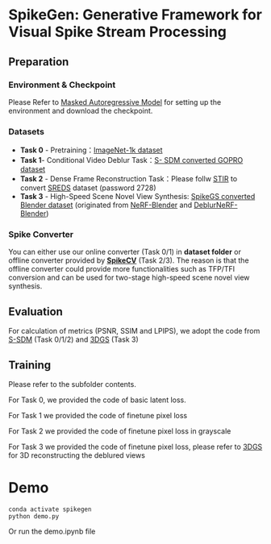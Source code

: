 # SpikeGen: Generative Framework for Visual Spike Stream Processing

## Preparation

### Environment & Checkpoint

Please Refer to [Masked Autoregressive Model](https://github.com/LTH14/mage) for setting up the environment and download the checkpoint.

### Datasets

* **Task 0** - Pretraining：[ImageNet-1k dataset](https://image-net.org/download.php)
* **Task 1**- Conditional Video Deblur Task：[S- SDM converted GOPRO dataset](https://pan.baidu.com/s/1ZvRNF4kqVB8qe1K78hmnzg?pwd=1623#list/path=%2F)
* **Task 2** - Dense Frame Reconstruction Task：Please follw [STIR](https://pan.baidu.com/s/1ZvRNF4kqVB8qe1K78hmnzg?pwd=1623#list/path=%2F) to convert [SREDS](https://pan.baidu.com/share/init?surl=clA43FcxjOibL1zGTaU82g) dataset (password 2728)
* **Task 3** - High-Speed Scene Novel View Synthesis: [SpikeGS converted Blender dataset](https://pan.baidu.com/s/14gmAUQ78rfGs2hMzKuxEZQ?pwd=2xjx#list/path=%2F) (originated from [NeRF-Blender](https://drive.google.com/drive/folders/1cK3UDIJqKAAm7zyrxRYVFJ0BRMgrwhh4) and [DeblurNeRF-Blender](https://drive.google.com/drive/folders/1_TkpcJnw504ZOWmgVTD7vWqPdzbk9Wx_))

### Spike Converter

You can either use our online converter (Task 0/1) in **dataset folder** or offline converter provided by **[SpikeCV](https://github.com/spikecv/spikecv)** (Task 2/3). The reason is that the offline converter could provide more functionalities such as TFP/TFI conversion and can be used for two-stage high-speed scene novel view synthesis.

## Evaluation

For calculation of metrics (PSNR, SSIM and LPIPS), we adopt the code from [S-SDM](https://github.com/chenkang455/S-SDM/blob/master/codes/metrics.py) (Task 0/1/2) and [3DGS](https://github.com/graphdeco-inria/gaussian-splatting/blob/main/metrics.py) (Task 3)

## Training

Please refer to the subfolder contents.

For Task 0, we provided the code of basic latent loss.

For Task 1 we provided the code of finetune pixel loss

For Task 2 we provided the code of finetune pixel loss in grayscale

For Task 3 we provided the code of finetune pixel loss, please refer to [3DGS](https://github.com/graphdeco-inria/gaussian-splatting/blob/main/metrics.py) for 3D reconstructing the deblured views


# Demo

```
conda activate spikegen
python demo.py 
```
Or run the demo.ipynb file

